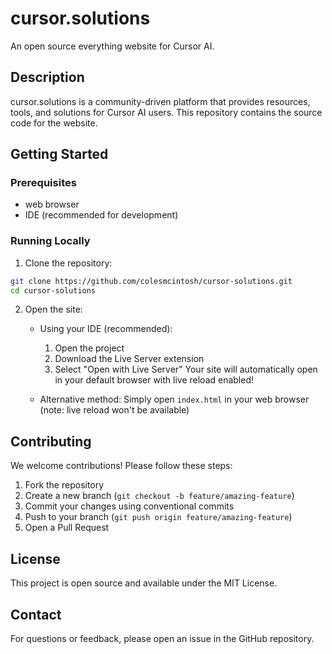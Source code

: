 # cursor.solutions

An open source everything website for Cursor AI.

## Description

cursor.solutions is a community-driven platform that provides resources, tools, and solutions for Cursor AI users. This repository contains the source code for the website.

## Getting Started

### Prerequisites

- web browser
- IDE (recommended for development)

### Running Locally

1. Clone the repository:
```bash
git clone https://github.com/colesmcintosh/cursor-solutions.git
cd cursor-solutions
```

2. Open the site:
   - Using your IDE (recommended):
     1. Open the project
     2. Download the Live Server extension
     3. Select "Open with Live Server"
     Your site will automatically open in your default browser with live reload enabled!
   
   - Alternative method:
     Simply open `index.html` in your web browser (note: live reload won't be available)

## Contributing

We welcome contributions! Please follow these steps:

1. Fork the repository
2. Create a new branch (`git checkout -b feature/amazing-feature`)
3. Commit your changes using conventional commits
4. Push to your branch (`git push origin feature/amazing-feature`)
5. Open a Pull Request

## License

This project is open source and available under the MIT License.

## Contact

For questions or feedback, please open an issue in the GitHub repository.